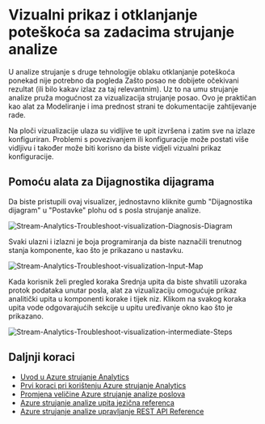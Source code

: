 <properties
    pageTitle="Vizualni prikaz i otklanjanje poteškoća sa zadacima strujanje analize | Microsoft Azure"
    description="Saznajte kako vizualizacija kanal za posao strujanje Analytics za samostalno otklanjanje poteškoća s pomoću značajke dijagnostike dijagrama."
    keywords=""
    documentationCenter=""
    services="stream-analytics"
    authors="jeffstokes72"
    manager="jhubbard"
    editor="cgronlun"
/>

<tags
    ms.service="stream-analytics"
    ms.devlang="na"
    ms.topic="article"
    ms.tgt_pltfrm="na"
    ms.workload="data-services"
    ms.date="09/26/2016"
    ms.author="jeffstok"
/>


# <a name="visualize-and-troubleshoot-stream-analytics-jobs"></a>Vizualni prikaz i otklanjanje poteškoća sa zadacima strujanje analize

U analize strujanje s druge tehnologije oblaku otklanjanje poteškoća ponekad nije potrebno da pogleda Zašto posao ne dobijete očekivani rezultat (ili bilo kakav izlaz za taj relevantnim). Uz to na umu strujanje analize pruža mogućnost za vizualizacija strujanje posao. Ovo je praktičan kao alat za Modeliranje i ima prednost strani te dokumentacije zahtijevanje rade.

Na ploči vizualizacije ulaza su vidljive te upit izvršena i zatim sve na izlaze konfiguriran. Problemi s povezivanjem ili konfiguracije može postati više vidljivu i također može biti korisno da biste vidjeli vizualni prikaz konfiguracije.

## <a name="using-the-diagnosis-diagram-tool"></a>Pomoću alata za Dijagnostika dijagrama

Da biste pristupili ovaj visualizer, jednostavno kliknite gumb "Dijagnostika dijagram" u "Postavke" plohu od s posla strujanje analize.

![Stream-Analytics-Troubleshoot-visualization-Diagnosis-Diagram](./media/stream-analytics-troubleshoot-visualization/stream-analytics-troubleshoot-visualization-diagnosis-diagram1.png)

Svaki ulazni i izlazni je boja programiranja da biste naznačili trenutnog stanja komponente, kao što je prikazano u nastavku.

![Stream-Analytics-Troubleshoot-visualization-Input-Map](./media/stream-analytics-troubleshoot-visualization/stream-analytics-troubleshoot-visualization-input-map.png)

Kada korisnik želi pregled koraka Srednja upita da biste shvatili uzoraka protok podataka unutar posla, alat za vizualizaciju omogućuje prikaz analitički upita u komponenti korake i tijek niz. Klikom na svakog koraka upita vode odgovarajućih sekcije u upitu uređivanje okno kao što je prikazano. 

![Stream-Analytics-Troubleshoot-visualization-intermediate-Steps](./media/stream-analytics-troubleshoot-visualization/stream-analytics-troubleshoot-visualization-intermediate-steps.png)




## <a name="next-steps"></a>Daljnji koraci

- [Uvod u Azure strujanje Analytics](stream-analytics-introduction.md)
- [Prvi koraci pri korištenju Azure strujanje Analytics](stream-analytics-get-started.md)
- [Promjena veličine Azure strujanje analize poslova](stream-analytics-scale-jobs.md)
- [Azure strujanje analize upita jezična referenca](https://msdn.microsoft.com/library/azure/dn834998.aspx)
- [Azure strujanje analize upravljanje REST API Reference](https://msdn.microsoft.com/library/azure/dn835031.aspx)
